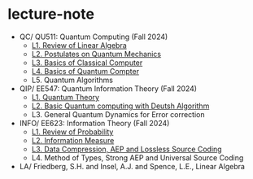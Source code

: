 # lecture-note

- QC/   QU511: Quantum Computing (Fall 2024)
  - [L1. Review of Linear Algebra](https://github.com/webb-c/lecture-note/blob/main/01_QC/L1_Review_of_Linear_Algebra.pdf)
  - [L2. Postulates on Quantum Mechanics](https://github.com/webb-c/lecture-note/blob/main/01_QC/L2_Postulates_on_Quantum_Mechanics.pdf)
  - [L3. Basics of Classical Computer](https://github.com/webb-c/lecture-note/blob/main/01_QC/L3_Basics_of_Classical_Computer.pdf)
  - [L4. Basics of Quantum Compter](https://github.com/webb-c/lecture-note/blob/main/01_QC/L4_Basics_of_Quantum_Computer.pdf)
  - L5. Quantum Algorithms 
- QIP/  EE547: Quantum Information Theory (Fall 2024)
  - [L1. Quantum Theory](https://github.com/webb-c/lecture-note/blob/main/02_QIP/L1_Quantum_Theory.pdf)
  - [L2. Basic Quantum computing with Deutsh Algorithm](https://github.com/webb-c/lecture-note/blob/main/02_QIP/L2_Basic_Quantum_computing_with_Deutsh_Algorithm.pdf)
  - L3. General Quantum Dynamics for Error correction 
- INFO/ EE623: Information Theory (Fall 2024)
  - [L1. Review of Probability](https://github.com/webb-c/lecture-note/blob/main/03_INFO/L1_Review_of_probability.pdf)
  - [L2. Information Measure](https://github.com/webb-c/lecture-note/blob/main/03_INFO/L2_Information_Measure.pdf)
  - [L3. Data Compression, AEP and Lossless Source Coding](https://github.com/webb-c/lecture-note/blob/main/03_INFO/L3_Data_Compression_and_AEP_and_Lossless_Source_Coding.pdf)
  - L4. Method of Types, Strong AEP and Universal Source Coding 
- LA/   Friedberg, S.H. and Insel, A.J. and Spence, L.E., Linear Algebra
